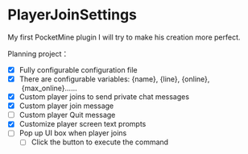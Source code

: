 # PlayerJoinSettings
My first PocketMine plugin
I will try to make his creation more perfect.

Planning project：
  - [x] Fully configurable configuration file
  - [x] There are configurable variables: {name}, {line}, {online},
 {max_online}......
  - [x]	Custom player joins to send private chat messages
  - [x]	Custom player join message
  - [ ]	Custom player Quit message
  - [x]	Customize player screen text prompts
  - [ ]	Pop up UI box when player joins
    - [ ] Click the button to execute the command
